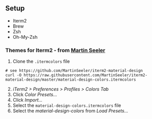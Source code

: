 ## Setup

- Iterm2
- Brew
- Zsh
- Oh-My-Zsh

### Themes for Iterm2 - from [Martin Seeler](https://github.com/MartinSeeler/iterm2-material-design)
1. Clone the `.itermcolors` file
```
# see https://github.com/MartinSeeler/iterm2-material-design
curl -O https://raw.githubusercontent.com/MartinSeeler/iterm2-material-design/master/material-design-colors.itermcolors
```
2. *iTerm2 > Preferences > Profiles > Colors Tab*
3. Click *Color Presets...*
4. Click *Import...*
5. Select the `material-design-colors.itermcolors` file
5. Select the *material-design-colors* from *Load Presets...*
